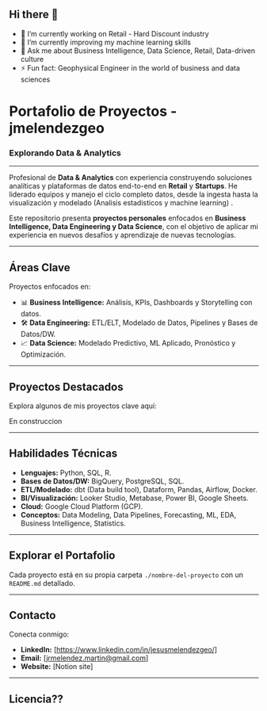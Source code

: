 ## Hi there 👋

- 🔭 I’m currently working on Retail - Hard Discount industry
- 🌱 I’m currently improving my machine learning skills 
- 💬 Ask me about Business Intelligence, Data Science, Retail, Data-driven culture
- ⚡ Fun fact: Geophysical Engineer in the world of business and data sciences

# Portafolio de Proyectos - jmelendezgeo
### Explorando Data & Analytics

---

Profesional de **Data & Analytics** con experiencia construyendo soluciones analíticas y plataformas de datos end-to-end en **Retail** y **Startups**. He liderado equipos y manejo el ciclo completo datos, desde la ingesta hasta la visualización y modelado (Analisis estadisticos y machine learning) .

Este repositorio presenta **proyectos personales** enfocados en **Business Intelligence, Data Engineering y Data Science**, con el objetivo de aplicar mi experiencia en nuevos desafíos y aprendizaje de nuevas tecnologías.

---

## Áreas Clave

Proyectos enfocados en:

* 📊 **Business Intelligence:** Análisis, KPIs, Dashboards y Storytelling con datos.
* 🛠️ **Data Engineering:** ETL/ELT, Modelado de Datos, Pipelines y Bases de Datos/DW.
* 📈 **Data Science:** Modelado Predictivo, ML Aplicado, Pronóstico y Optimización.

---

## Proyectos Destacados

Explora algunos de mis proyectos clave aquí:

En construccion

<!---
* **[Nombre del Proyecto 1]:** [Breve descripción - 1 frase]
    * Tecnologías:

* **[Nombre del Proyecto 2]:** [Breve descripción - 1 frase]

* **[Nombre del Proyecto 3]:** [Breve descripción - 1 frase]
-->
---

## Habilidades Técnicas

* **Lenguajes:** Python, SQL, R.
* **Bases de Datos/DW:** BigQuery, PostgreSQL, SQL.
* **ETL/Modelado:** dbt (Data build tool), Dataform, Pandas, Airflow, Docker.
* **BI/Visualización:** Looker Studio, Metabase, Power BI, Google Sheets.
* **Cloud:** Google Cloud Platform (GCP).
* **Conceptos:** Data Modeling, Data Pipelines, Forecasting, ML, EDA, Business Intelligence, Statistics.

---

## Explorar el Portafolio

Cada proyecto está en su propia carpeta `./nombre-del-proyecto` con un `README.md` detallado.

---

## Contacto

Conecta conmigo:

* **LinkedIn:** [https://www.linkedin.com/in/jesusmelendezgeo/]
* **Email:** [jrmelendez.martin@gmail.com]
* **Website:** [Notion site]

---

## Licencia??
